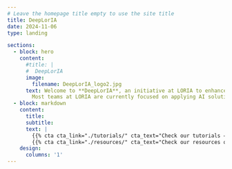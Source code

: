 ```yaml
---
# Leave the homepage title empty to use the site title
title: DeepLorIA
date: 2024-11-06
type: landing

sections:
  - block: hero
    content:
      #title: |
      #  DeepLorIA
      image:
        filename: DeepLorIA_logo2.jpg
      text: Welcome to **DeepLorIA**, an initiative at LORIA to enhance AI knowledge and collaboration across research teams.
        Most teams at LORIA are currently focused on applying AI solutions to specific tasks. Let’s take the opportunity to exchange general AI knowledge and share insights across the lab to elevate our current and future projects!
  - block: markdown
    content:
      title:
      subtitle:
      text: |
        {{% cta cta_link="./tutorials/" cta_text="Check our tutorials →" %}}
        {{% cta cta_link="./resources/" cta_text="Check our resources on AI →" %}}
    design:
      columns: '1'
---
```

